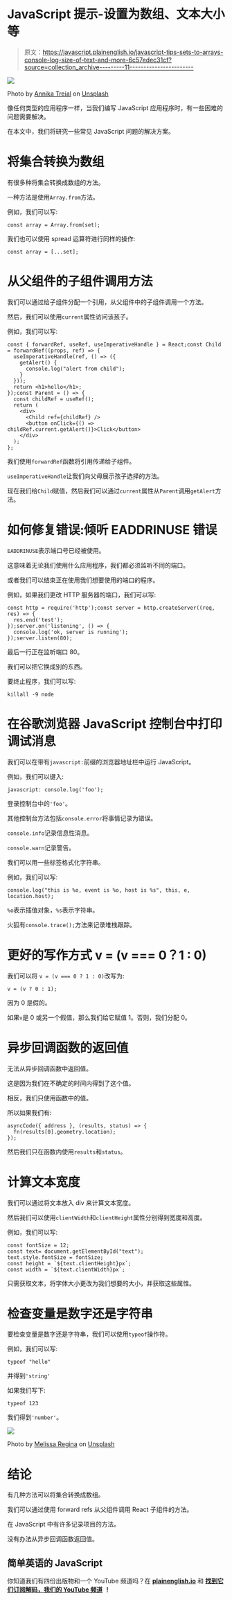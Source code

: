 # JavaScript 提示-设置为数组、文本大小等

> 原文：<https://javascript.plainenglish.io/javascript-tips-sets-to-arrays-console-log-size-of-text-and-more-6c57edec31cf?source=collection_archive---------11----------------------->

![](img/cfc78913c4d3fa8831aa98a942c68924.png)

Photo by [Annika Treial](https://unsplash.com/@mannika?utm_source=medium&utm_medium=referral) on [Unsplash](https://unsplash.com?utm_source=medium&utm_medium=referral)

像任何类型的应用程序一样，当我们编写 JavaScript 应用程序时，有一些困难的问题需要解决。

在本文中，我们将研究一些常见 JavaScript 问题的解决方案。

# 将集合转换为数组

有很多种将集合转换成数组的方法。

一种方法是使用`Array.from`方法。

例如，我们可以写:

```
const array = Array.from(set);
```

我们也可以使用 spread 运算符进行同样的操作:

```
const array = [...set];
```

# 从父组件的子组件调用方法

我们可以通过给子组件分配一个引用，从父组件中的子组件调用一个方法。

然后，我们可以使用`current`属性访问该孩子。

例如，我们可以写:

```
const { forwardRef, useRef, useImperativeHandle } = React;const Child = forwardRef((props, ref) => {
  useImperativeHandle(ref, () => ({
    getAlert() {
      console.log("alert from child");
    }
  }));
  return <h1>hello</h1>;
});const Parent = () => {
  const childRef = useRef();
  return (
    <div>
      <Child ref={childRef} />
      <button onClick={() => childRef.current.getAlert()}>Click</button>
    </div>
  );
};
```

我们使用`forwardRef`函数将引用传递给子组件。

`useImperativeHandle`让我们向父母展示孩子选择的方法。

现在我们给`Child`赋值，然后我们可以通过`current`属性从`Parent`调用`getAlert`方法。

# 如何修复错误:倾听 EADDRINUSE 错误

`EADDRINUSE`表示端口号已经被使用。

这意味着无论我们使用什么应用程序，我们都必须监听不同的端口。

或者我们可以结束正在使用我们想要使用的端口的程序。

例如，如果我们更改 HTTP 服务器的端口，我们可以写:

```
const http = require('http');const server = http.createServer((req, res) => {
  res.end('test');
});server.on('listening', () => {
  console.log('ok, server is running');
});server.listen(80);
```

最后一行正在监听端口 80。

我们可以把它换成别的东西。

要终止程序，我们可以写:

```
killall -9 node
```

# 在谷歌浏览器 JavaScript 控制台中打印调试消息

我们可以在带有`javascript:`前缀的浏览器地址栏中运行 JavaScript。

例如，我们可以键入:

```
javascript: console.log('foo');
```

登录控制台中的`'foo'`。

其他控制台方法包括`console.error`将事情记录为错误。

`console.info`记录信息性消息。

`console.warn`记录警告。

我们可以用一些标签格式化字符串。

例如，我们可以写:

```
console.log("this is %o, event is %o, host is %s", this, e, location.host);
```

`%o`表示插值对象，`%s`表示字符串。

火狐有`console.trace();`方法来记录堆栈跟踪。

# 更好的写作方式 v = (v === 0？1 : 0)

我们可以将 `v = (v === 0 ? 1 : 0)`改写为:

```
v = (v ? 0 : 1);
```

因为 0 是假的。

如果`v`是 0 或另一个假值，那么我们给它赋值 1。否则，我们分配 0。

# 异步回调函数的返回值

无法从异步回调函数中返回值。

这是因为我们在不确定的时间内得到了这个值。

相反，我们只使用函数中的值。

所以如果我们有:

```
asyncCode({ address }, (results, status) => {
  fn(results[0].geometry.location); 
});
```

然后我们只在函数内使用`results`和`status`。

# 计算文本宽度

我们可以通过将文本放入 div 来计算文本宽度。

然后我们可以使用`clientWidth`和`clientHeight`属性分别得到宽度和高度。

例如，我们可以写:

```
const fontSize = 12;
const text= document.getElementById("text");
text.style.fontSize = fontSize;
const height = `${text.clientHeight}px`;
const width = `${text.clientWidth}px`;
```

只需获取文本，将字体大小更改为我们想要的大小，并获取这些属性。

# 检查变量是数字还是字符串

要检查变量是数字还是字符串，我们可以使用`typeof`操作符。

例如，我们可以写:

```
typeof "hello"
```

并得到`'string'`

如果我们写下:

```
typeof 123
```

我们得到`'number'`。

![](img/a908ca1b8a9c022d2d30e5f794da8683.png)

Photo by [Melissa Regina](https://unsplash.com/@tadmint?utm_source=medium&utm_medium=referral) on [Unsplash](https://unsplash.com?utm_source=medium&utm_medium=referral)

# 结论

有几种方法可以将集合转换成数组。

我们可以通过使用 forward refs 从父组件调用 React 子组件的方法。

在 JavaScript 中有许多记录项目的方法。

没有办法从异步回调函数返回值。

## 简单英语的 JavaScript

你知道我们有四份出版物和一个 YouTube 频道吗？在 [**plainenglish.io**](https://plainenglish.io/) 和 [**找到它们订阅解码，我们的 YouTube 频道**](https://www.youtube.com/channel/UCtipWUghju290NWcn8jhyAw) **！**